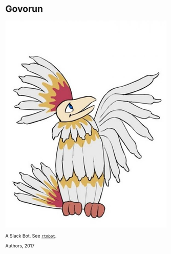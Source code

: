 # Govorun

<img src="art/govorun.jpg"/>

A Slack Bot. See [`rtmbot`](https://github.com/slackhq/python-rtmbot).

Authors, 2017
